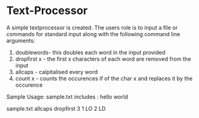 # Text-Processor


A simple textprocessor is created. The users role is to input a file or commands for standard input along with the following command line arguments: 
1. doublewords- this doubles each word in the input provided
2. dropfirst x - the first x characters of each word are removed from the input
3. allcaps - calpitalised every word
4. count x - counts the occurences if of the char x and replaces it by the occurence

Sample Usage: 
sample.txt includes : 
hello 
world

sample.txt allcaps dropfirst 3
1 LO
2 LD

